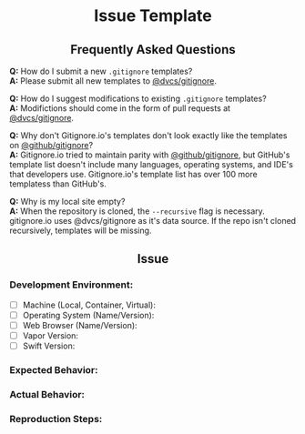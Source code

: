 <h1 align="center">Issue Template</h1>

<h2 align="center">Frequently Asked Questions</h2>

<p>
<b>Q:</b> How do I submit a new <code>.gitignore</code> templates?</br>
<b>A:</b> Please submit all new templates to <a href="https://github.com/dvcs/gitignore">@dvcs/gitignore</a>.
</p>

<p>
<b>Q:</b> How do I suggest modifications to existing <code>.gitignore</code> templates?</br>
<b>A:</b> Modifictions should come in the form of pull requests at <a href="https://github.com/dvcs/gitignore">@dvcs/gitignore</a>.
</p>

<p>
<b>Q:</b> Why don't Gitignore.io's templates don't look exactly like the templates on <a href="https://github.com/github/gitignore">@github/gitignore</a>?</br>
<b>A:</b> Gitignore.io tried to maintain parity with <a href="https://github.com/github/gitignore">@github/gitignore</a>, but GitHub's template list doesn't include many languages, operating systems, and IDE's that developers use.  Gitignore.io's template list has over 100 more templatess than GitHub's.
</p>

<p>
<b>Q:</b> Why is my local site empty?</br>
<b>A:</b> When the repository is cloned, the <code>--recursive</code> flag is necessary.  gitignore.io uses @dvcs/gitignore as it's data source.  If  the repo isn't cloned recursively, templates will be missing.
</p>

<h2 align="center">Issue</h2>

### Development Environment:

- [ ] Machine (Local, Container, Virtual):
- [ ] Operating System (Name/Version):
- [ ] Web Browser (Name/Version):
- [ ] Vapor Version:
- [ ] Swift Version:

### Expected Behavior:

### Actual Behavior:

### Reproduction Steps:
